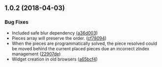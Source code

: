 <a name="1.0.2"></a>
## 1.0.2 (2018-04-03)


### Bug Fixes

* Included safe blur dependency ([a36d003](https://https///github.com/haztivity/jq-snap-puzzle/commits/a36d003))
* Pieces array will preserve the order. ([cf78094](https://https///github.com/haztivity/jq-snap-puzzle/commits/cf78094))
* When the pieces are programmatically solved, the piece resolved could be moved behind the current placed pieces due an incorrect zIndex management ([22907de](https://https///github.com/haztivity/jq-snap-puzzle/commits/22907de))
* Widget creation in old browsers ([a65bcf4](https://https///github.com/haztivity/jq-snap-puzzle/commits/a65bcf4))




